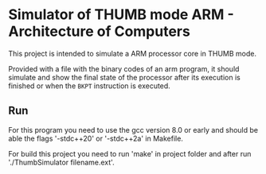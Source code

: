 # Simulator of THUMB mode ARM - Architecture of Computers 

This project is intended to simulate a ARM processor core in THUMB mode.

Provided with a file with the binary codes of an arm program, it should simulate and show the final state of the processor after its execution is finished or when the `BKPT` instruction is executed.

## Run

For this program you need to use the gcc version 8.0 or early and should be able the flags '-stdc++20' or '-stdc++2a' in Makefile.

For build this project you need to run 'make' in project folder and after run './ThumbSimulator filename.ext'.